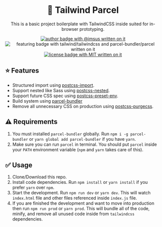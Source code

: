 <h1 align="center" style="border-bottom: 0">🎐 Tailwind Parcel</h1>
<p align="center">This is a basic project boilerplate with TailwindCSS inside suited for in-browser prototyping.<p>
<p align="center">
  <a href="https://github.com/imsus"><img src="https://badgen.now.sh/list/author/@imsus/grey" alt="author badge with @imsus written on it"></a>
  <img src="https://badgen.now.sh/list/featuring/tailwindcss%2ftailwindcss,parcel-bundler%2fparcel/cyan" alt="featuring badge with tailwind/tailwindcss and parcel-bundler/parcel written on it">
  <a href="https://github.com/imsus/tailwind-parcel/blob/master/LICENSE.md"><img src="https://badgen.now.sh/badge/license/MIT/blue" alt="license badge with MIT written on it"></a>
</p>



## ⭐️ Features

- Structured import using [postcss-import](https://github.com/postcss/postcss-import).
- Support nested like Sass using [postcss-nested](https://github.com/postcss/postcss-nested).
- Support future CSS spec using [postcss-preset-env](https://github.com/csstools/postcss-preset-env).
- Build system using [parcel-bundler](https://github.com/parcel-bundler/parcel)
- Remove all unnecessary CSS on production using [postcss-purgecss](https://github.com/FoundrySH/postcss-purgecss).

## ⚠️ Requirements

1. You must installed `parcel-bundler` globally. Run `npm i -g parcel-bundler` or `yarn global add parcel-bundler` if you have `yarn`.
2. Make sure you can run `parcel` in terminal. You should put `parcel` inside your `PATH` environment variable (`npm` and `yarn` takes care of this).

## ✅ Usage

1. Clone/Download this repo.
2. Install code dependencies. Run `npm install` or `yarn install` if you prefer `yarn` over `npm`.
3. Start the development. Run `npm run dev` or `yarn dev`. This will watch `index.html` file and other files referenced inside `index.js` file.
4. If you are finished the development and want to move into production then run `npm run prod` or `yarn prod`. This will bundle all of the code, minify, and remove all unused code inside from `tailwindcss` dependencies.
